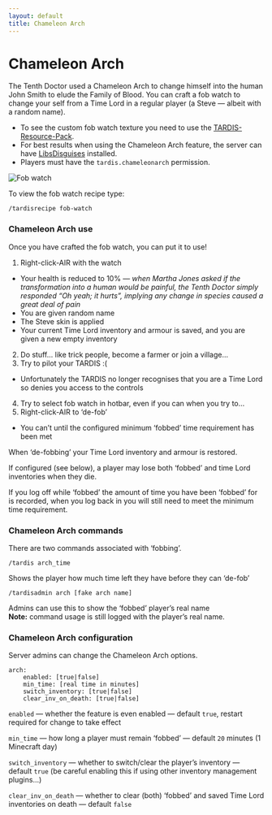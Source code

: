 ```yaml
---
layout: default
title: Chameleon Arch
---
```


# Chameleon Arch

The Tenth Doctor used a Chameleon Arch to change himself into the human John Smith to elude the Family of Blood. You can
craft a fob watch to change your self from a Time Lord in a regular player (a Steve — albeit with a random name).

- To see the custom fob watch texture you need to use the [TARDIS-Resource-Pack](http://tardisjenkins.duckdns.org:8080/job/TARDIS-Resource-Pack/).
- For best results when using the Chameleon Arch feature, the server can have [LibsDisguises](http://ci.md-5.net/job/LibsDisguises/)
  installed.
- Players must have the `tardis.chameleonarch` permission.

![Fob watch](images/docs/fob_watch.jpg)

To view the fob watch recipe type:

    /tardisrecipe fob-watch

### Chameleon Arch use

Once you have crafted the fob watch, you can put it to use!

1. Right-click-AIR with the watch

- Your health is reduced to 10% — _when Martha Jones asked if the transformation into a human would be painful, the
  Tenth Doctor simply responded “Oh yeah; it hurts”, implying any change in species caused a great deal of pain_
- You are given random name
- The Steve skin is applied
- Your current Time Lord inventory and armour is saved, and you are given a new empty inventory

2. Do stuff... like trick people, become a farmer or join a village...
3. Try to pilot your TARDIS :(

- Unfortunately the TARDIS no longer recognises that you are a Time Lord so denies you access to the controls

4. Try to select fob watch in hotbar, even if you can when you try to...
5. Right-click-AIR to ‘de-fob’

- You can’t until the configured minimum ‘fobbed’ time requirement has been met

When ‘de-fobbing’ your Time Lord inventory and armour is restored.

If configured (see below), a player may lose both ‘fobbed’ and time Lord inventories when they die.

If you log off while ‘fobbed’ the amount of time you have been ‘fobbed’ for is recorded, when you log back in you will
still need to meet the minimum time requirement.

### Chameleon Arch commands

There are two commands associated with ‘fobbing’.

    /tardis arch_time

Shows the player how much time left they have before they can ‘de-fob’

    /tardisadmin arch [fake arch name]

Admins can use this to show the ‘fobbed’ player’s real name  
**Note:** command usage is still logged with the player’s real name.

### Chameleon Arch configuration

Server admins can change the Chameleon Arch options.

    arch:
        enabled: [true|false]
        min_time: [real time in minutes]
        switch_inventory: [true|false]
        clear_inv_on_death: [true|false]

`enabled` — whether the feature is even enabled — default `true`, restart required for change to take effect

`min_time` — how long a player must remain ‘fobbed’ — default `20` minutes (1 Minecraft day)

`switch_inventory` — whether to switch/clear the player’s inventory — default `true` (be careful enabling this if using
other inventory management plugins...)

`clear_inv_on_death` — whether to clear (both) ‘fobbed’ and saved Time Lord inventories on death — default `false`
